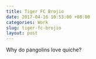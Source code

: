 ```yaml
---
title: Tiger FC Brojio
date: 2017-04-16 10:53:00 +08:00
categories: Work
slug: tiger-fc-brojio
layout: post
---
```


Why do pangolins love quiche?

<div class="whitespace"></div>